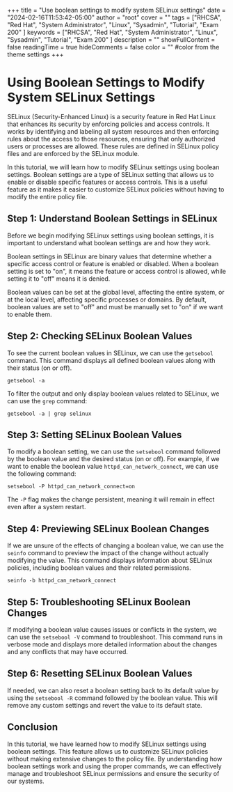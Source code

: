 +++
title = "Use boolean settings to modify system SELinux settings"
date = "2024-02-16T11:53:42-05:00"
author = "root"
cover = ""
tags = ["RHCSA", "Red Hat", "System Administrator", "Linux", "Sysadmin", "Tutorial", "Exam 200" ]
keywords = ["RHCSA", "Red Hat", "System Administrator", "Linux", "Sysadmin", "Tutorial", "Exam 200" ]
description = ""
showFullContent = false
readingTime = true
hideComments = false
color = "" #color from the theme settings
+++


# Using Boolean Settings to Modify System SELinux Settings

SELinux (Security-Enhanced Linux) is a security feature in Red Hat Linux that enhances its security by enforcing policies and access controls. It works by identifying and labeling all system resources and then enforcing rules about the access to those resources, ensuring that only authorized users or processes are allowed. These rules are defined in SELinux policy files and are enforced by the SELinux module.

In this tutorial, we will learn how to modify SELinux settings using boolean settings. Boolean settings are a type of SELinux setting that allows us to enable or disable specific features or access controls. This is a useful feature as it makes it easier to customize SELinux policies without having to modify the entire policy file.

## Step 1: Understand Boolean Settings in SELinux

Before we begin modifying SELinux settings using boolean settings, it is important to understand what boolean settings are and how they work.

Boolean settings in SELinux are binary values that determine whether a specific access control or feature is enabled or disabled. When a boolean setting is set to "on", it means the feature or access control is allowed, while setting it to "off" means it is denied.

Boolean values can be set at the global level, affecting the entire system, or at the local level, affecting specific processes or domains. By default, boolean values are set to "off" and must be manually set to "on" if we want to enable them.

## Step 2: Checking SELinux Boolean Values

To see the current boolean values in SELinux, we can use the `getsebool` command. This command displays all defined boolean values along with their status (on or off).

```
getsebool -a
```

To filter the output and only display boolean values related to SELinux, we can use the `grep` command:

```
getsebool -a | grep selinux
```

## Step 3: Setting SELinux Boolean Values

To modify a boolean setting, we can use the `setsebool` command followed by the boolean value and the desired status (on or off). For example, if we want to enable the boolean value `httpd_can_network_connect`, we can use the following command:

```
setsebool -P httpd_can_network_connect=on
```

The `-P` flag makes the change persistent, meaning it will remain in effect even after a system restart.

## Step 4: Previewing SELinux Boolean Changes

If we are unsure of the effects of changing a boolean value, we can use the `seinfo` command to preview the impact of the change without actually modifying the value. This command displays information about SELinux policies, including boolean values and their related permissions.

```
seinfo -b httpd_can_network_connect
```

## Step 5: Troubleshooting SELinux Boolean Changes

If modifying a boolean value causes issues or conflicts in the system, we can use the `setsebool -V` command to troubleshoot. This command runs in verbose mode and displays more detailed information about the changes and any conflicts that may have occurred.

## Step 6: Resetting SELinux Boolean Values

If needed, we can also reset a boolean setting back to its default value by using the `setsebool -R` command followed by the boolean value. This will remove any custom settings and revert the value to its default state.

## Conclusion

In this tutorial, we have learned how to modify SELinux settings using boolean settings. This feature allows us to customize SELinux policies without making extensive changes to the policy file. By understanding how boolean settings work and using the proper commands, we can effectively manage and troubleshoot SELinux permissions and ensure the security of our systems. 